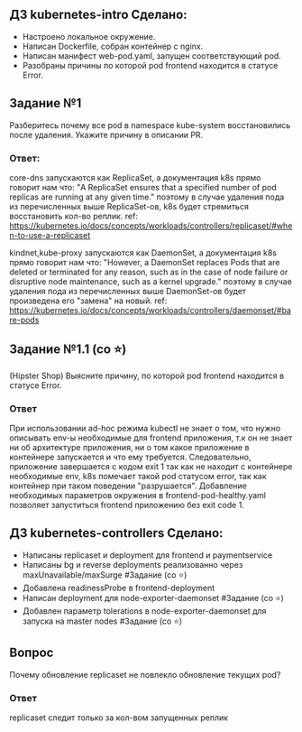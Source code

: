 ## ДЗ kubernetes-intro Cделано:
- Настроено локальное окружение.
- Написан Dockerfile, собран контейнер с nginx.
- Написан манифест web-pod.yaml, запущен соответствующий pod.
- Разобраны причины по которой pod frontend находится в статусе Error.

## Задание №1
Разберитесь почему все pod в namespace kube-system восстановились после удаления. Укажите причину в описании PR.

### Ответ:
core-dns запускаются как ReplicaSet, a документация k8s прямо говорит нам что:
"A ReplicaSet ensures that a specified number of pod replicas are running at any given time."
поэтому в случае удаления пода из перечисленных выше ReplicaSet-ов, k8s будет стремиться восстановить кол-во реплик.
ref: https://kubernetes.io/docs/concepts/workloads/controllers/replicaset/#when-to-use-a-replicaset

kindnet,kube-proxy запускаются как DaemonSet, a документация k8s прямо говорит нам что:
"However, a DaemonSet replaces Pods that are deleted or terminated for any reason, such as in the case of node failure or disruptive node maintenance, such as a kernel upgrade."
поэтому в случае удаления пода из перечисленных выше DaemonSet-ов будет произведена его "замена" на новый.
ref: https://kubernetes.io/docs/concepts/workloads/controllers/daemonset/#bare-pods

## Задание №1.1 (со ⭐️)
(Hipster Shop) Выясните причину, по которой pod frontend находится в статусе Error.

### Ответ
При использовании ad-hoc режима kubectl не знает о том, что нужно описывать env-ы необходимые для frontend приложения, т.к он не знает ни об архитектуре приложения, ни о том какое приложение в контейнере запускается и что ему требуется.
Следовательно, приложение завершается с кодом exit 1 так как не находит с контейнере необходимые env, k8s помечает такой pod статусом error, так как контейнер при таком поведении "разрушается".
Добавление необходимых параметров окружения в frontend-pod-healthy.yaml позволяет запуститься frontend приложению без exit code 1.

## ДЗ kubernetes-controllers Cделано:
- Написаны replicaset и deployment для frontend и paymentservice
- Написаны bg и reverse deployments реализованно через maxUnavailable/maxSurge #Задание (со ⭐️)
- Добавлена readinessProbe в frontend-deployment
- Написан deployment для node-exporter-daemonset #Задание (со ⭐️)
- Добавлен параметр tolerations в node-exporter-daemonset для запуска на master nodes #Задание (со ⭐️)

## Вопрос
Почему обновление replicaset не повлекло обновление текущих pod?

### Ответ
replicaset следит только за кол-вом запущенных реплик

